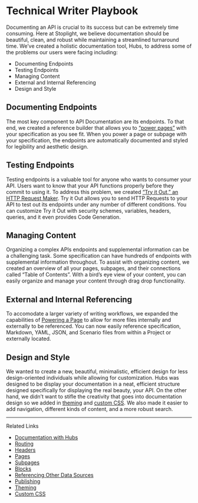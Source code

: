 # Technical Writer Playbook 

Documenting an API is crucial to its success but can be extremely time consuming. Here at Stoplight, we believe documentation should be beautiful, clean, and robust while maintaining a streamlined turnaround time. We’ve created a holistic documentation tool, Hubs, to address some of the problems our users were facing including:
 
- Documenting Endpoints 
- Testing Endpoints 
- Managing Content
- External and Internal Referencing 
- Design and Style 


## Documenting Endpoints 
The most key component to API Documentation are its endpoints. To that end, we created a reference builder that allows you to [“power pages”](/documentation/referencing-other-data-sources) with your specification as you see fit. When you power a page or subpage with your specification, the endpoints are automatically documented and styled for legibility and aesthetic design. 

## Testing Endpoints 
Testing endpoints is a valuable tool for anyone who wants to consumer your API. Users want to know that your API functions properly before they commit to using it. To address this problem, we created [“Try it Out,” an HTTP Request Maker](/modeling/modeling-with-openapi/sending-http-requests). Try it Out allows you to send HTTP Requests to your API to test out its endpoints under any number of different conditions. You can customize Try it Out with security schemes, variables, headers, queries, and it even provides Code Generation. 

## Managing Content 
Organizing a complex APIs endpoints and supplemental information can be a challenging task. Some specification can have hundreds of endpoints with supplemental information throughout. To assist with organizing content, we created an overview of all your pages, subpages, and their connections called “Table of Contents”. With a bird’s eye view of your content, you can easily organize and manage your content through drag drop functionality. 

## External and Internal Referencing 
To accomodate a larger variety of writing workflows, we expanded the capabilities of [Powering a Page](/documentation/referencing-other-data-sources) to allow for more files internally and externally to be referenced. You can now easily reference specification, Markdown, YAML, JSON, and Scenario files from within a Project or externally located. 

## Design and Style 
We wanted to create a new, beautiful, minimalistic, efficient design for less design-oriented individuals while allowing for customization. Hubs was designed to be display your documentation in a neat, efficient structure designed specifically for displaying the real beauty, your API. On the other hand, we didn’t want to stifle the creativity that goes into documentation design so we added in [theming](/documentation/design/theming) and [custom CSS](/documentation/design/custom-css). We also made it easier to add navigation, different kinds of content, and a more robust search. 

---
Related Links 
- [Documentation with Hubs](/documentation/introduction)
- [Routing](/documentation/getting-started/routing)
- [Headers](/documentation/getting-started/header-footer)
- [Pages](/documentation/getting-started/pages)
- [Subpages](/documentation/getting-started/subpages)
- [Blocks](/documentation/blocks)
- [Referencing Other Data Sources](/documentation/referencing-other-data-sources)
- [Publishing](/documentation/publishing)
- [Theming](/documentation/design/theming)
- [Custom CSS](/documentation/design/custom-css)

